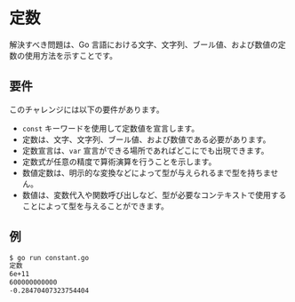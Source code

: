 # 定数

解決すべき問題は、Go 言語における文字、文字列、ブール値、および数値の定数の使用方法を示すことです。

## 要件

このチャレンジには以下の要件があります。

- `const` キーワードを使用して定数値を宣言します。
- 定数は、文字、文字列、ブール値、および数値である必要があります。
- 定数宣言は、`var` 宣言ができる場所であればどこにでも出現できます。
- 定数式が任意の精度で算術演算を行うことを示します。
- 数値定数は、明示的な変換などによって型が与えられるまで型を持ちません。
- 数値は、変数代入や関数呼び出しなど、型が必要なコンテキストで使用することによって型を与えることができます。

## 例

```sh
$ go run constant.go
定数
6e+11
600000000000
-0.28470407323754404
```
